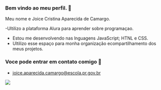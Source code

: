 ### Bem vindo ao meu perfil. 🐨

Meu nome e Joice Cristina Aparecida de Camargo.

-Ultilizo a plataforma Alura para aprender sobre programaçao.
- Estou me desenvolvendo nas lnguagens JavaScript; HTNL e CSS.
-  Ultilizo esse espaço para monha organização ecompartilhamento dos meus projetos.

  ### Voce pode entrar em contato comigo 📧
-  joice.aparecida.camargo@escola.pr.gov.br


![](https://media.tenor.com/sWzRJMCZWNwAAAAd/heizou-shikanoin-heizou.gif)
